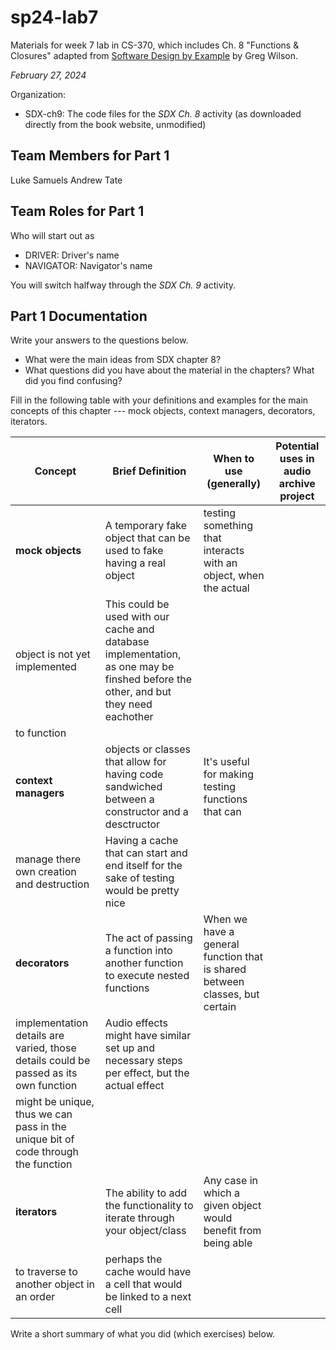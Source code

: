 # sp24-lab7
Materials for week 7 lab in CS-370, which includes Ch. 8 "Functions & Closures" adapted from [Software Design by Example](https://third-bit.com/sdxpy/) by Greg Wilson.

_February 27, 2024_

Organization:
* SDX-ch9: The code files for the _SDX Ch. 8_ activity (as downloaded directly from the book website, unmodified) 

## Team Members for Part 1
Luke Samuels
Andrew Tate

## Team Roles for Part 1
Who will start out as
* DRIVER: Driver's name
* NAVIGATOR: Navigator's name

You will switch halfway through the _SDX Ch. 9_ activity.

## Part 1 Documentation

Write your answers to the questions below.

* What were the main ideas from SDX chapter 8?
* What questions did you have about the material in the chapters? What did you find confusing?

Fill in the following table with your definitions and examples for the main concepts of this chapter --- mock objects, context managers, decorators, iterators.

| Concept | Brief Definition | When to use (generally) | Potential uses in audio archive project |
| --- | --- | --- | --- |
| **mock objects** | A temporary fake object that can be used to fake having a real object | testing something that interacts with an object, when the actual
object is not yet implemented | This could be used with our cache and database implementation, as one may be finshed before the other, and but they need eachother
to function |
| **context managers** | objects or classes that allow for having code sandwiched between a constructor and a desctructor| It's useful for making testing functions that can
manage there own creation and destruction| Having a cache that can start and end itself for the sake of testing would be pretty nice |
| **decorators** | The act of passing a function into another function to execute nested functions | When we have a general function that is shared between classes, but certain
implementation details are varied, those details could be passed as its own function| Audio effects might have similar set up and necessary steps per effect, but the actual effect
might be unique, thus we can pass in the unique bit of code through the function |
| **iterators** | The ability to add the functionality to iterate through your object/class | Any case in which a given object would benefit from being able
to traverse to another object in an order | perhaps the cache would have a cell that would be linked to a next cell |


Write a short summary of what you did (which exercises) below.
